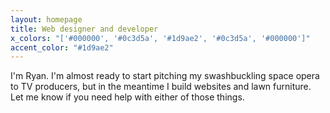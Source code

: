```yaml
---
layout: homepage
title: Web designer and developer
x_colors: "['#000000', '#0c3d5a', '#1d9ae2', '#0c3d5a', '#000000']"
accent_color: "#1d9ae2"
---
```


<p class="highlight">I'm Ryan. I'm almost ready to start pitching my swashbuckling space opera to TV producers, but in the meantime I build websites and lawn furniture. Let me know if you need help with either of those things.</p>
